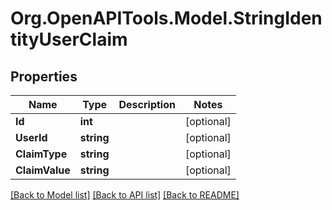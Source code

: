 # Org.OpenAPITools.Model.StringIdentityUserClaim
## Properties

Name | Type | Description | Notes
------------ | ------------- | ------------- | -------------
**Id** | **int** |  | [optional] 
**UserId** | **string** |  | [optional] 
**ClaimType** | **string** |  | [optional] 
**ClaimValue** | **string** |  | [optional] 

[[Back to Model list]](../README.md#documentation-for-models) [[Back to API list]](../README.md#documentation-for-api-endpoints) [[Back to README]](../README.md)

